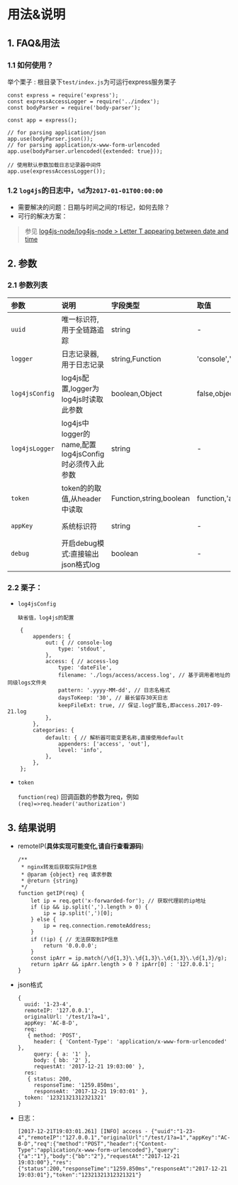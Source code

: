 
# 用法&说明

## 1. FAQ&用法
### 1.1 如何使用？

举个栗子 : 根目录下`test/index.js`为可运行express服务栗子

```
const express = require('express');
const expressAccessLogger = require('../index');
const bodyParser = require('body-parser');

const app = express();

// for parsing application/json
app.use(bodyParser.json());
// for parsing application/x-www-form-urlencoded
app.use(bodyParser.urlencoded({extended: true}));

// 使用默认参数加载日志记录器中间件
app.use(expressAccessLogger());
```

### 1.2 `log4js`的日志中，`%d`为`2017-01-01T00:00:00`
- 需要解决的问题：日期与时间之间的`T`标记，如何去除？
- 可行的解决方案：

>  参见 [log4js-node/log4js-node > Letter T appearing between date and time](https://github.com/log4js-node/log4js-node/issues/634)

## 2. 参数
### 2.1 参数列表

|参数|说明|字段类型|取值|默认值|
|:---|:---|:---|:---|:---|
|`uuid`|唯一标识符,用于全链路追踪|string|-|uuid|
|`logger`|日志记录器,用于日志记录|string,Function|'console','log4js',function|console.log|
|`log4jsConfig `|log4js配置,logger为log4js时读取此参数|boolean,Object|false,object|false|
|`log4jsLogger`|log4js中logger的name,配置log4jsConfig时必须传入此参数|string|-|access|
|`token `|token的的取值,从header中读取|Function,string,boolean|function,'authorization',false|authorization|
|`appKey`|系统标识符|string|-|DEFAULT-APP|
|`debug`|开启debug模式:直接输出json格式log|boolean|-|false|

### 2.2 栗子：

- `log4jsConfig`

      缺省值，log4js的配置

```
    {
        appenders: {
            out: { // console-log
                type: 'stdout',
            },
            access: { // access-log
                type: 'dateFile',
                filename: './logs/access/access.log', // 基于调用者地址的同级logs文件夹
                pattern: '.yyyy-MM-dd', // 日志名格式
                daysToKeep: '30', // 最长留存30天日志
                keepFileExt: true, // 保证.log扩展名,即access.2017-09-21.log
            },
        },
        categories: {
            default: { // 解析器可能变更名称,直接使用default
                appenders: ['access', 'out'],
                level: 'info',
            },
        },
    };
```

- `token`

    `function(req)` 回调函数的参数为req，例如`(req)=>req.header('authorization')`

## 3. 结果说明

- remoteIP(**具体实现可能变化,请自行查看源码**)

 	```
    /**
     * nginx转发后获取实际IP信息
     * @param {object} req 请求参数
     * @return {string}
     */
    function getIP(req) {
        let ip = req.get('x-forwarded-for'); // 获取代理前的ip地址
        if (ip && ip.split(',').length > 0) {
            ip = ip.split(',')[0];
        } else {
            ip = req.connection.remoteAddress;
        }
        if (!ip) { // 无法获取到IP信息
            return '0.0.0.0';
        }
        const ipArr = ip.match(/\d{1,3}\.\d{1,3}\.\d{1,3}\.\d{1,3}/g);
        return ipArr && ipArr.length > 0 ? ipArr[0] : '127.0.0.1';
    }
 	```

- json格式

	```
	{
	  uuid: '1-23-4',
	  remoteIP: '127.0.0.1',
	  originalUrl: '/test/1?a=1',
	  appKey: 'AC-B-D',
	  req:
	   { method: 'POST',
	     header: { 'Content-Type': 'application/x-www-form-urlencoded' },
	     query: { a: '1' },
	     body: { bb: '2' },
	     requestAt: '2017-12-21 19:03:00' },
	  res:
	   { status: 200,
	     responseTime: '1259.850ms',
	     responseAt: '2017-12-21 19:03:01' },
	  token: '12321321312321321'
	}
	```
- 日志：

 	```
 	[2017-12-21T19:03:01.261] [INFO] access - {"uuid":"1-23-4","remoteIP":"127.0.0.1","originalUrl":"/test/1?a=1","appKey":"AC-B-D","req":{"method":"POST","header":{"Content-Type":"application/x-www-form-urlencoded"},"query":{"a":"1"},"body":{"bb":"2"},"requestAt":"2017-12-21 19:03:00"},"res":{"status":200,"responseTime":"1259.850ms","responseAt":"2017-12-21 19:03:01"},"token":"12321321312321321"}
 	```
